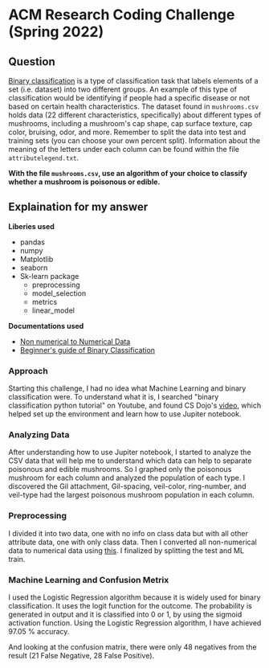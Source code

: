 # ACM Research Coding Challenge (Spring 2022)

## [](https://github.com/ACM-Research/-DRAFT-Coding-Challenge-S22#question-one)Question

[Binary classification](https://en.wikipedia.org/wiki/Binary_classification) is a type of classification task that labels elements of a set (i.e. dataset) into two different groups. An example of this type of classification would be identifying if people had a specific disease or not based on certain health characteristics. The dataset found in `mushrooms.csv` holds data (22 different characteristics, specifically) about different types of mushrooms, including a mushroom's cap shape, cap surface texture, cap color, bruising, odor, and more. Remember to split the data into test and training sets (you can choose your own percent split). Information about the meaning of the letters under each column can be found within the file `attributelegend.txt`.

**With the file `mushrooms.csv`, use an algorithm of your choice to classify whether a mushroom is poisonous or edible.**

## Explaination for my answer
**Liberies used**
- pandas
- numpy
- Matplotlib
- seaborn
- Sk-learn package
  - preprocessing
  - model_selection
  - metrics
  - linear_model
 
**Documentations used**
- [Non numerical to Numerical Data](https://pythonprogramming.net/working-with-non-numerical-data-machine-learning-tutorial/)
- [Beginner's guide of Binary Classification](https://www.analyticsvidhya.com/blog/2021/08/a-beginners-guide-to-machine-learning-binary-classification-of-legendary-pokemon-using-multiple-ml-algorithms/)

### Approach
Starting this challenge, I had no idea what Machine Learning and binary classification were. To understand what it is, I searched "binary classification python tutorial" on Youtube, and found CS Dojo's  [video](https://www.youtube.com/watch?v=a9UrKTVEeZA), which helped set up the environment and learn how to use Jupiter notebook.

### Analyzing Data
After understanding how to use Jupiter notebook, I started to analyze the CSV data that will help me to understand which data can help to separate poisonous and edible mushrooms. So I graphed only the poisonous mushroom for each column and analyzed the population of each type. I discovered the Gil attachment, Gil-spacing, veil-color, ring-number, and veil-type had the largest poisonous mushroom population in each column.

### Preprocessing
I divided it into two data, one with no info on class data but with all other attribute data, one with only class data. Then I converted all non-numerical data to numerical data using [this](https://pythonprogramming.net/working-with-non-numerical-data-machine-learning-tutorial/). I finalized by splitting the test and ML train.

### Machine Learning and Confusion Metrix
I used the Logistic Regression algorithm because it is widely used for binary classification. It uses the logit function for the outcome. The probability is generated in output and it is classified into 0 or 1, by using the sigmoid activation function. Using the Logistic Regression algorithm, I have achieved 97.05 % accuracy.

And looking at the confusion matrix, there were only 48 negatives from the result (21 False Negative, 28 False Positive).
